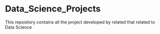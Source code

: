 # Data_Science_Projects
This repository contains all the project developed by related that related to Data Science
